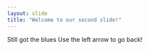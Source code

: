 ```yaml
---
layout: slide
title: "Welcome to our second slide!"
---
```

Still got the blues
Use the left arrow to go back!
